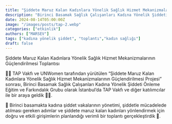 ```yaml
---
title: "Şiddete Maruz Kalan Kadınlara Yönelik Sağlık Hizmet Mekanizmalarının Güçlendirilmesi Toplantısı"
description: "Birinci Basamak Sağlık Çalışanları Kadına Yönelik Şiddeti Önleme Eğitim ve Farkındalık Grubu olarak İstanbul’da TAP Vakfı ve diğer katılımcılar ile bir araya geldik"
date: 2024-08-14T05:00:00Z
image: "/images/posts/tap-2.webp"
categories: ["etkinlik"]
authors: ["MARSEV"]
tags: ["kadına yönelik şiddet", "toplantı","kadın sağlığı"]
draft: false
---
```


Şiddete Maruz Kalan Kadınlara Yönelik Sağlık Hizmet Mekanizmalarının Güçlendirilmesi Toplantısı

🙋‍♀ TAP Vakfı ve UNWomen tarafından yürütülen “Şiddete Maruz Kalan Kadınlara Yönelik Sağlık Hizmet Mekanizmalarının Güçlendirilmesi Projesi” sonrası, Birinci Basamak Sağlık Çalışanları Kadına Yönelik Şiddeti Önleme Eğitim ve Farkındalık Grubu olarak İstanbul’da TAP Vakfı ve diğer katılımcılar ile bir araya geldik 👩‍⚕.

📌 Birinci basamakta kadına şiddet vakalarının yönetimi, şiddetle mücadelede atılması gereken adımlar ve şiddete maruz kalan kadınları yönlendirmek için doğru ve etkili girişimlerin planlandığı verimli bir toplantı gerçekleştirdik 📝.
